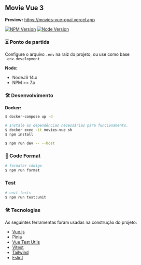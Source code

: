 
## Movie Vue 3
**Preview:**
https://movies-vue-opal.vercel.app

<a href="https://www.npmjs.com/~nestjscore" target="_blank"><img src="https://img.shields.io/npm/v/@nestjs/core.svg" alt="NPM Version" /></a>
<a href="https://www.npmjs.com/~nestjscore" target="_blank"><img src="https://img.shields.io/badge/node--lts-18-brightgreen" alt="Node Version" /></a>
  <!--[![Backers on Open Collective](https://opencollective.com/nest/backers/badge.svg)](https://opencollective.com/nest#backer)
  [![Sponsors on Open Collective](https://opencollective.com/nest/sponsors/badge.svg)](https://opencollective.com/nest#sponsor)-->

### ⏳ Ponto de partida

Configure o arquivo `.env` na raiz do projeto, ou use como base `.env.development`

**Node:**
- NodeJS 14.x
- NPM >= 7.x


### 🛠️ Desenvolvimento
**Docker:**
```bash
$ docker-compose up -d

# Instale as dependências necessárias para funcionamento.
$ docker exec -it movies-vue sh
$ npm install

$ npm run dev -- --host
```

### 🎉 Code Format
```bash
# formatar código
$ npm run format
```


### Test

```bash
# unit tests
$ npm run test:unit
```

### 🛠 Tecnologias

As seguintes ferramentas foram usadas na construção do projeto:

- [Vue.js](https://vuejs.org)
- [Pinia](https://pinia.vuejs.org)
- [Vue Test Utils](https://test-utils.vuejs.org/)
- [Vitest](https://vitest.dev/)
- [Tailwind](https://tailwindcss.com/)
- [Eslint](https://eslint.org/)
